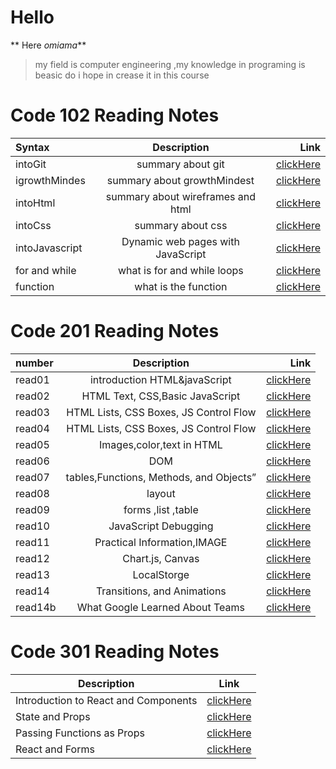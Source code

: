 
# Hello 


** Here _omiama_** 

> my field is computer engineering ,my knowledge in programing is beasic do i hope in crease it in this course

## 
# Code 102 Reading Notes


| Syntax         | Description                        | Link              |
| :---           |    :----:                          |           ---:    |
|  intoGit       | summary about git                  | [clickHere](https://omaimah-sulaiman.github.io/reading-notes102/read02)              |
|  igrowthMindes | summary about growthMindest        | [clickHere](https://omaimah-sulaiman.github.io/reading-notes102/growthMindest)       |
|  intoHtml     |summary about wireframes and html    | [clickHere](https://omaimah-sulaiman.github.io/reading-notes102/read03)              |
|  intoCss      |summary about css                    | [clickHere](https://omaimah-sulaiman.github.io/reading-notes102/read03b)              |
|intoJavascript |Dynamic web pages with JavaScript    | [clickHere](https://omaimah-sulaiman.github.io/reading-notes102/read04a)              |
|for and while |what is for and while loops           | [clickHere](https://omaimah-sulaiman.github.io/reading-notes102/read05)              |
|function     |what is the function                  | [clickHere](https://omaimah-sulaiman.github.io/reading-notes102/read06)              |


##

# Code 201 Reading Notes

| number   | Description                        | Link              |
| :---     |    :----:                          |           ---:    |
|  read01  |  introduction HTML&javaScript      | [clickHere](https://omaimah-sulaiman.github.io/reading-notes102/read01-201)   |
|  read02  | HTML Text, CSS,Basic JavaScript    | [clickHere](https://omaimah-sulaiman.github.io/reading-notes102/read02-201)   |
|  read03  |HTML Lists, CSS Boxes, JS Control Flow|[clickHere](https://omaimah-sulaiman.github.io/reading-notes102/read03-201)  |
| read04   |HTML Lists, CSS Boxes, JS Control Flow|[clickHere](https://omaimah-sulaiman.github.io/reading-notes102/read04-201)  |
|  read05  |Images,color,text in HTML    |[clickHere](https://omaimah-sulaiman.github.io/reading-notes102/read05-201)        |
|  read06        |DOM                      |[clickHere](https://omaimah-sulaiman.github.io/reading-notes102/read06-201)      |
|read07          |tables,Functions, Methods, and Objects”|[clickHere](https://omaimah-sulaiman.github.io/reading-notes102/read07-201)                   |
|read08          |layout|[clickHere](https://omaimah-sulaiman.github.io/reading-notes102/read08-201)                   |
|read09         |forms ,list ,table|[clickHere](https://omaimah-sulaiman.github.io/reading-notes102/read09-201)
|read10         |JavaScript Debugging|[clickHere](https://omaimah-sulaiman.github.io/reading-notes102/read10-201)
|read11         |Practical Information,IMAGE|[clickHere](https://omaimah-sulaiman.github.io/reading-notes102/read11) 
|read12        | Chart.js, Canvas|[clickHere](https://omaimah-sulaiman.github.io/reading-notes102/read12) 
|read13        | LocalStorge|[clickHere](https://omaimah-sulaiman.github.io/reading-notes102/read13) 
|read14        | Transitions, and Animations|[clickHere](https://omaimah-sulaiman.github.io/reading-notes102/read14)
|read14b        | What Google Learned About Teams|[clickHere](https://omaimah-sulaiman.github.io/reading-notes102/read14b)


# Code 301 Reading Notes


|  Description      | Link |
| ----------- | ----------- |
| Introduction to React and Components  | [clickHere](https://omaimah-sulaiman.github.io/reading-notes102/reading-notes-3/read-1)      |
|  State and Props   |[clickHere](https://omaimah-sulaiman.github.io/reading-notes102/reading-notes-3/read-2)
|  Passing Functions as Props   |[clickHere](https://omaimah-sulaiman.github.io/reading-notes102/reading-notes-3/read-3)        |
|  React and Forms |[clickHere](https://omaimah-sulaiman.github.io/reading-notes102/reading-notes-3/read-4)        |
